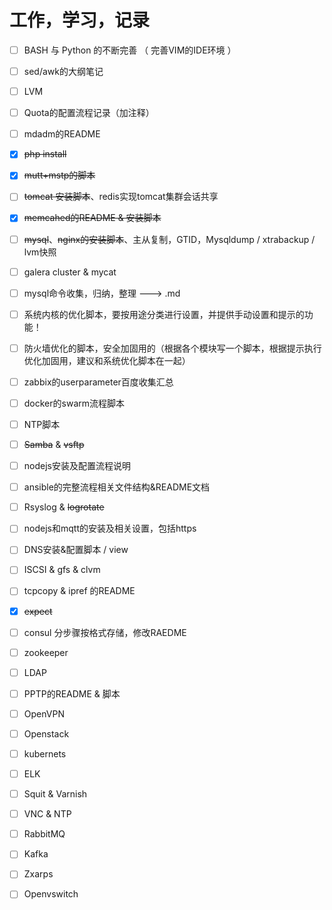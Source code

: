 # 工作，学习，记录

- [ ] BASH 与 Python 的不断完善 （ 完善VIM的IDE环境 ）
- [ ] sed/awk的大纲笔记
- [ ] LVM
- [ ] Quota的配置流程记录（加注释）
- [ ] mdadm的README
- [x] ~~php install~~
- [x] ~~mutt+mstp的脚本~~
- [ ] ~~tomcat 安装脚本~~、redis实现tomcat集群会话共享
- [x] ~~memcahed的README & 安装脚本~~
- [ ] ~~mysql~~、~~nginx的安装脚本~~、主从复制，GTID，Mysqldump / xtrabackup / lvm快照
- [ ] galera cluster & mycat
- [ ] mysql命令收集，归纳，整理 ---> .md
- [ ] 系统内核的优化脚本，要按用途分类进行设置，并提供手动设置和提示的功能！
- [ ] 防火墙优化的脚本，安全加固用的（根据各个模块写一个脚本，根据提示执行优化加固用，建议和系统优化脚本在一起）
- [ ] zabbix的userparameter百度收集汇总
- [ ] docker的swarm流程脚本
- [ ] NTP脚本
- [ ] ~~Samba~~ & ~~vsftp~~
- [ ] nodejs安装及配置流程说明
- [ ] ansible的完整流程相关文件结构&README文档
- [ ] Rsyslog & ~~logrotate~~
- [ ] nodejs和mqtt的安装及相关设置，包括https
- [ ] DNS安装&配置脚本 / view
- [ ] ISCSI & gfs & clvm
- [ ] tcpcopy & ipref 的README
- [x] ~~expect~~
- [ ] consul 分步骤按格式存储，修改RAEDME
- [ ] zookeeper
- [ ] LDAP
- [ ] PPTP的README & 脚本
- [ ] OpenVPN
- [ ] Openstack
- [ ] kubernets
- [ ] ELK
- [ ] Squit & Varnish
- [ ] VNC & NTP
- [ ] RabbitMQ
- [ ] Kafka
- [ ] Zxarps
- [ ] Openvswitch








